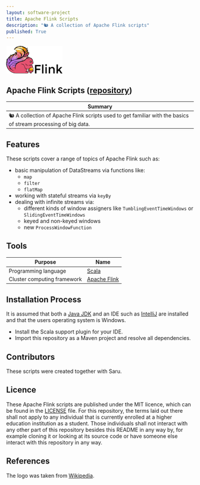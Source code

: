 ```yaml
---
layout: software-project
title: Apache Flink Scripts
description: "🐿️ A collection of Apache Flink scripts"
published: True
---
```


<img src="/assets/software-project/apache-flink-scripts/apache_flink_logo.png" alt="Apache Flink Logo" width="30%">

## Apache Flink Scripts ([repository](https://github.com/johanneshagspiel/apache-flink-scripts))

| Summary  |
| -------------------------------------------------- |
| 🐿️ A collection of Apache Flink scripts used to get familiar with the basics of stream processing of big data. |

## Features

These scripts cover a range of topics of Apache Flink such as:

- basic manipulation of DataStreams via functions like:
  - `map`
  - `filter`
  - `flatMap`
- working with stateful streams via `keyBy`
- dealing with infinite streams via:
  - different kinds of window assigners like `TumblingEventTimeWindows` or `SlidingEventTimeWindows`
  - keyed and non-keyed windows
  - new `ProcessWindowFunction`
  
## Tools

| Purpose                                                        | Name                                      |
|----------------------------------------------------------------|-------------------------------------------|
| Programming language                                           | [Scala](https://scala-lang.org/)          |
| Cluster computing framework | [Apache Flink](https://flink.apache.org/) |

## Installation Process

It is assumed that both a [Java JDK](https://openjdk.org/) and an IDE such as [IntelliJ](https://www.jetbrains.com/idea/) are installed and that the users operating system is Windows.

- Install the Scala support plugin for your IDE.
- Import this repository as a Maven project and resolve all dependencies.

## Contributors

These scripts were created together with Saru.

## Licence

These Apache Flink scripts are published under the MIT licence, which can be found in the [LICENSE](https://github.com/johanneshagspiel/apache-flink-scripts/blob/main/LICENSE) file. For this repository, the terms laid out there shall not apply to any individual that is currently enrolled at a higher education institution as a student. Those individuals shall not interact with any other part of this repository besides this README in any way by, for example cloning it or looking at its source code or have someone else interact with this repository in any way.

## References

The logo was taken from [Wikipedia](https://en.wikipedia.org/wiki/Apache_Flink#/media/File:Apache_Flink_logo.svg). 
